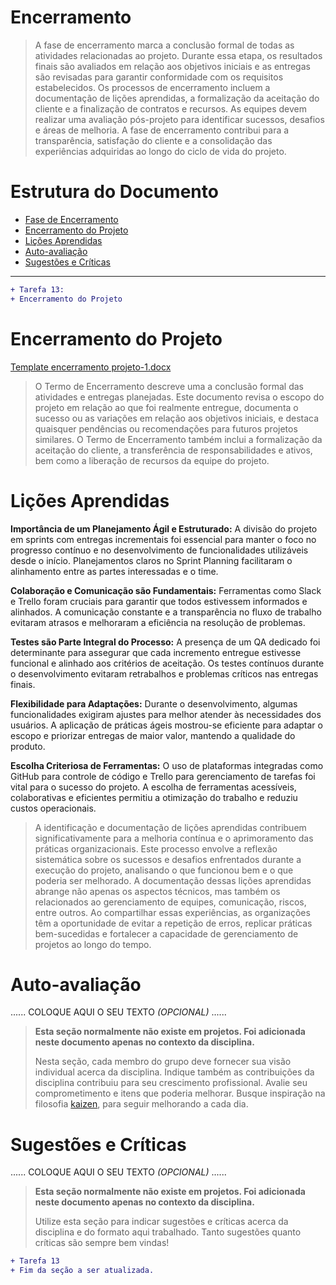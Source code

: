 # Encerramento

> A fase de encerramento marca a conclusão formal de todas as atividades relacionadas ao projeto. 
> Durante essa etapa, os resultados finais são avaliados em relação aos objetivos iniciais e as entregas são revisadas para garantir conformidade com os requisitos estabelecidos. 
> Os processos de encerramento incluem a documentação de lições aprendidas, a formalização da aceitação do cliente e a finalização de contratos e recursos. 
> As equipes devem realizar uma avaliação pós-projeto para identificar sucessos, desafios e áreas de melhoria. 
> A fase de encerramento contribui para a transparência, satisfação do cliente e a consolidação das experiências adquiridas ao longo do ciclo de vida do projeto.

# Estrutura do Documento

- [Fase de Encerramento](#encerramento)
- [Encerramento do Projeto](#encerramento-do-projeto)
- [Lições Aprendidas](#lições-aprendidas)
- [Auto-avaliação](#auto)
- [Sugestões e Críticas](#sugestões-e-críticas)

----
```diff
+ Tarefa 13:
+ Encerramento do Projeto
```

# Encerramento do Projeto

[Template encerramento projeto-1.docx](https://github.com/user-attachments/files/17952773/Template.encerramento.projeto-1.2.docx)


> O Termo de Encerramento descreve uma a conclusão formal das atividades e entregas planejadas. 
> Este documento revisa o escopo do projeto em relação ao que foi realmente entregue, documenta o sucesso ou as variações em relação aos objetivos iniciais, e destaca quaisquer pendências ou recomendações para futuros projetos similares. 
> O Termo de Encerramento também inclui a formalização da aceitação do cliente, a transferência de responsabilidades e ativos, bem como a liberação de recursos da equipe do projeto. 


# Lições Aprendidas

**Importância de um Planejamento Ágil e Estruturado:**
A divisão do projeto em sprints com entregas incrementais foi essencial para manter o foco no progresso contínuo e no desenvolvimento de funcionalidades utilizáveis desde o início. Planejamentos claros no Sprint Planning facilitaram o alinhamento entre as partes interessadas e o time.

**Colaboração e Comunicação são Fundamentais:**
Ferramentas como Slack e Trello foram cruciais para garantir que todos estivessem informados e alinhados. A comunicação constante e a transparência no fluxo de trabalho evitaram atrasos e melhoraram a eficiência na resolução de problemas.

**Testes são Parte Integral do Processo:**
A presença de um QA dedicado foi determinante para assegurar que cada incremento entregue estivesse funcional e alinhado aos critérios de aceitação. Os testes contínuos durante o desenvolvimento evitaram retrabalhos e problemas críticos nas entregas finais.

**Flexibilidade para Adaptações:**
Durante o desenvolvimento, algumas funcionalidades exigiram ajustes para melhor atender às necessidades dos usuários. A aplicação de práticas ágeis mostrou-se eficiente para adaptar o escopo e priorizar entregas de maior valor, mantendo a qualidade do produto.

**Escolha Criteriosa de Ferramentas:**
O uso de plataformas integradas como GitHub para controle de código e Trello para gerenciamento de tarefas foi vital para o sucesso do projeto. A escolha de ferramentas acessíveis, colaborativas e eficientes permitiu a otimização do trabalho e reduziu custos operacionais.

> A identificação e documentação de lições aprendidas contribuem significativamente para a melhoria contínua e o aprimoramento das práticas organizacionais. 
> Este processo envolve a reflexão sistemática sobre os sucessos e desafios enfrentados durante a execução do projeto, analisando o que funcionou bem e o que poderia ser melhorado. 
> A documentação dessas lições aprendidas abrange não apenas os aspectos técnicos, mas também os relacionados ao gerenciamento de equipes, comunicação, riscos, entre outros. 
> Ao compartilhar essas experiências, as organizações têm a oportunidade de evitar a repetição de erros, replicar práticas bem-sucedidas e fortalecer a capacidade de gerenciamento de projetos ao longo do tempo. 

# Auto-avaliação

......  COLOQUE AQUI O SEU TEXTO *(OPCIONAL)* ......

> **Esta seção normalmente não existe em projetos. Foi adicionada neste documento apenas no contexto da disciplina.**
>
> Nesta seção, cada membro do grupo deve fornecer sua visão individual acerca da disciplina.
> Indique também as contribuições da disciplina contribuiu para seu crescimento profissional.
> Avalie seu comprometimento e itens que poderia melhorar.
> Busque inspiração na filosofia [kaizen](https://pt.wikipedia.org/wiki/Kaizen), para seguir melhorando a cada dia.


# Sugestões e Críticas

......  COLOQUE AQUI O SEU TEXTO *(OPCIONAL)* ......

> **Esta seção normalmente não existe em projetos. Foi adicionada neste documento apenas no contexto da disciplina.**
>
> Utilize esta seção para indicar sugestões e críticas acerca da disciplina e do formato aqui trabalhado.
> Tanto sugestões quanto críticas são sempre bem vindas!


```diff
+ Tarefa 13
+ Fim da seção a ser atualizada.
```


